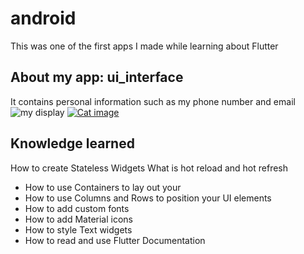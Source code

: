 # android 
This was one of the first apps I made while learning about Flutter
## About my app: ui_interface
It contains personal information such as my phone number and email
<img src="[image](" alt="my display">
[![Cat image](https://photos.app.goo.gl/PtVg2f8y8o5hFkwY9)](https://photos.app.goo.gl/xxxxxxxxxxxxxxxxx)
## Knowledge learned
How to create Stateless Widgets
What is hot reload and hot refresh
- How to use Containers to lay out your 
- How to use Columns and Rows to position your UI elements
- How to add custom fonts
- How to add Material icons
- How to style Text widgets
- How to read and use Flutter Documentation


